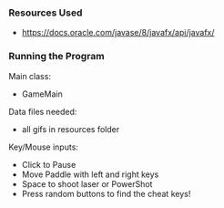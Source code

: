 ### Resources Used
- https://docs.oracle.com/javase/8/javafx/api/javafx/

### Running the Program

Main class: 
- GameMain

Data files needed: 
- all gifs in resources folder

Key/Mouse inputs: 
- Click to Pause
- Move Paddle with left and right keys
- Space to shoot laser or PowerShot
- Press random buttons to find the cheat keys!

